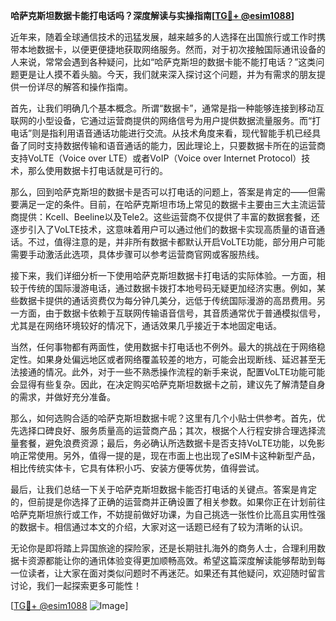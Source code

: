 **哈萨克斯坦数据卡能打电话吗？深度解读与实操指南[[TG💪+ @esim1088](https://t.me/s/esim1088)]**

近年来，随着全球通信技术的迅猛发展，越来越多的人选择在出国旅行或工作时携带本地数据卡，以便更便捷地获取网络服务。然而，对于初次接触国际通讯设备的人来说，常常会遇到各种疑问，比如“哈萨克斯坦的数据卡能不能打电话？”这类问题更是让人摸不着头脑。今天，我们就来深入探讨这个问题，并为有需求的朋友提供一份详尽的解答和操作指南。

首先，让我们明确几个基本概念。所谓“数据卡”，通常是指一种能够连接到移动互联网的小型设备，它通过运营商提供的网络信号为用户提供数据流量服务。而“打电话”则是指利用语音通话功能进行交流。从技术角度来看，现代智能手机已经具备了同时支持数据传输和语音通话的能力，因此理论上，只要数据卡所在的运营商支持VoLTE（Voice over LTE）或者VoIP（Voice over Internet Protocol）技术，那么使用数据卡打电话就是可行的。

那么，回到哈萨克斯坦的数据卡是否可以打电话的问题上，答案是肯定的——但需要满足一定的条件。目前，在哈萨克斯坦市场上常见的数据卡主要由三大主流运营商提供：Kcell、Beeline以及Tele2。这些运营商不仅提供了丰富的数据套餐，还逐步引入了VoLTE技术，这意味着用户可以通过他们的数据卡实现高质量的语音通话。不过，值得注意的是，并非所有数据卡都默认开启VoLTE功能，部分用户可能需要手动激活此选项，具体步骤可以参考运营商官网或客服热线。

接下来，我们详细分析一下使用哈萨克斯坦数据卡打电话的实际体验。一方面，相较于传统的国际漫游电话，通过数据卡拨打本地号码无疑更加经济实惠。例如，某些数据卡提供的通话资费仅为每分钟几美分，远低于传统国际漫游的高昂费用。另一方面，由于数据卡依赖于互联网传输语音信号，其音质通常优于普通模拟信号，尤其是在网络环境较好的情况下，通话效果几乎接近于本地固定电话。

当然，任何事物都有两面性，使用数据卡打电话也不例外。最大的挑战在于网络稳定性。如果身处偏远地区或者网络覆盖较差的地方，可能会出现断线、延迟甚至无法接通的情况。此外，对于一些不熟悉操作流程的新手来说，配置VoLTE功能可能会显得有些复杂。因此，在决定购买哈萨克斯坦数据卡之前，建议先了解清楚自身的需求，并做好充分准备。

那么，如何选购合适的哈萨克斯坦数据卡呢？这里有几个小贴士供参考。首先，优先选择口碑良好、服务质量高的运营商产品；其次，根据个人行程安排合理选择流量套餐，避免浪费资源；最后，务必确认所选数据卡是否支持VoLTE功能，以免影响正常使用。另外，值得一提的是，现在市面上也出现了eSIM卡这种新型产品，相比传统实体卡，它具有体积小巧、安装方便等优势，值得尝试。

最后，让我们总结一下关于哈萨克斯坦数据卡能否打电话的关键点。答案是肯定的，但前提是你选择了正确的运营商并正确设置了相关参数。如果你正在计划前往哈萨克斯坦旅行或工作，不妨提前做好功课，为自己挑选一张性价比高且实用性强的数据卡。相信通过本文的介绍，大家对这一话题已经有了较为清晰的认识。

无论你是即将踏上异国旅途的探险家，还是长期驻扎海外的商务人士，合理利用数据卡资源都能让你的通讯体验变得更加顺畅高效。希望这篇深度解读能够帮助到每一位读者，让大家在面对类似问题时不再迷茫。如果还有其他疑问，欢迎随时留言讨论，我们一起探索更多可能性！

[[TG💪+ @esim1088](https://t.me/s/esim1088) ![Image](https://i.postimg.cc/4NQfJmqS/Snipaste-2025-05-13-00-14-12.png)]